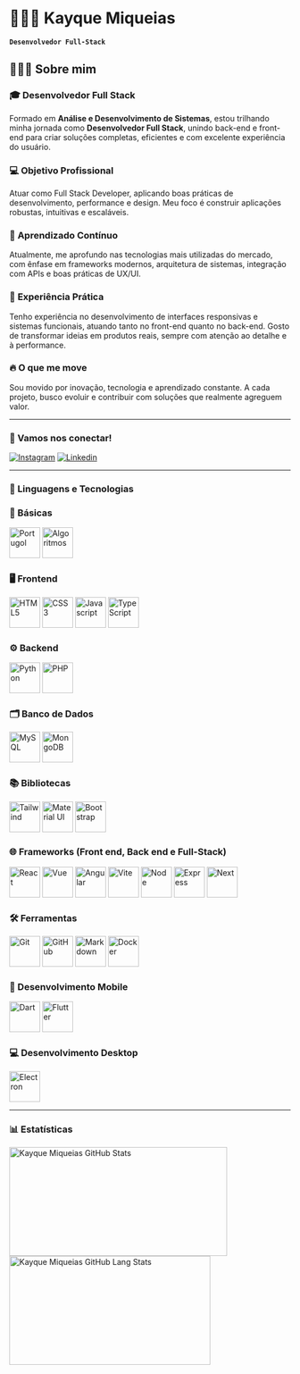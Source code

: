 # 🧑🏻‍💻 Kayque Miqueias

**`Desenvolvedor Full-Stack`**

## 👨🏻‍💻 Sobre mim

### 🎓 **Desenvolvedor Full Stack**

Formado em **Análise e Desenvolvimento de Sistemas**, estou trilhando minha jornada como **Desenvolvedor Full Stack**, unindo back-end e front-end para criar soluções completas, eficientes e com excelente experiência do usuário.

### 💻 **Objetivo Profissional**

Atuar como Full Stack Developer, aplicando boas práticas de desenvolvimento, performance e design. Meu foco é construir aplicações robustas, intuitivas e escaláveis.

### 🚀 **Aprendizado Contínuo**

Atualmente, me aprofundo nas tecnologias mais utilizadas do mercado, com ênfase em frameworks modernos, arquitetura de sistemas, integração com APIs e boas práticas de UX/UI.

### 💼 **Experiência Prática**

Tenho experiência no desenvolvimento de interfaces responsivas e sistemas funcionais, atuando tanto no front-end quanto no back-end. Gosto de transformar ideias em produtos reais, sempre com atenção ao detalhe e à performance.

### 🔥 **O que me move**

Sou movido por inovação, tecnologia e aprendizado constante. A cada projeto, busco evoluir e contribuir com soluções que realmente agreguem valor.

---

### 📱 Vamos nos conectar!  

[![Instagram](https://img.shields.io/badge/Instagram-E4405F?style=for-the-badge&logo=instagram&logoColor=white)](https://www.instagram.com/kayque.mab/)
[![Linkedin](https://img.shields.io/badge/LinkedIn-0077B5?style=for-the-badge&logo=linkedin&logoColor=white)](https://www.linkedin.com/in/kayque-miqueias-463581326/) 

---

### 🤖 Linguagens e Tecnologias  

<div align="left"> 

### 📌 Básicas

<img title="Portugol"    src="https://univali-lite.github.io/Portugol-Studio/assets/img/logo.png"                                 width="55" height="55"/>
<img title="Algoritmos"  src="https://cdn.jsdelivr.net/gh/devicons/devicon@latest/icons/thealgorithms/thealgorithms-original.svg" width="55" height="55"/>

### 🖥️ Frontend

<img title="HTML5"       src="https://cdn.jsdelivr.net/gh/devicons/devicon@latest/icons/html5/html5-plain.svg"                    width="55" height="55"/>
<img title="CSS3"        src="https://cdn.jsdelivr.net/gh/devicons/devicon@latest/icons/css3/css3-plain.svg"                      width="55" height="55"/>
<img title="Javascript"  src="https://cdn.jsdelivr.net/gh/devicons/devicon@latest/icons/javascript/javascript-original.svg"       width="55" height="55"/>
<img title="TypeScript"  src="https://cdn.jsdelivr.net/gh/devicons/devicon@latest/icons/typescript/typescript-plain.svg"          width="55" height="55"/>

### ⚙️ Backend

<img title="Python"      src="https://cdn.jsdelivr.net/gh/devicons/devicon@latest/icons/python/python-original.svg"               width="55" height="55"/>
<img title="PHP"         src="https://cdn.jsdelivr.net/gh/devicons/devicon@latest/icons/php/php-original.svg"                     width="55" height="55"/>

### 🗂️ Banco de Dados

<img title="MySQL"       src="https://cdn.jsdelivr.net/gh/devicons/devicon@latest/icons/mysql/mysql-original.svg"                 width="55" height="55"/>
<img title="MongoDB"     src="https://cdn.jsdelivr.net/gh/devicons/devicon@latest/icons/mongodb/mongodb-original.svg"             width="55" height="55"/>

### 📚 Bibliotecas

<img title="Tailwind"    src="https://cdn.jsdelivr.net/gh/devicons/devicon@latest/icons/tailwindcss/tailwindcss-original.svg"     width="55" height="55"/>
<img title="Material UI" src="https://cdn.jsdelivr.net/gh/devicons/devicon@latest/icons/materialui/materialui-original.svg"       width="55" height="55"/>
<img title="Bootstrap"   src="https://cdn.jsdelivr.net/gh/devicons/devicon@latest/icons/bootstrap/bootstrap-original.svg"         width="55" height="55"/>

### 🌐 Frameworks (Front end, Back end e Full-Stack)

<img title="React"       src="https://cdn.jsdelivr.net/gh/devicons/devicon@latest/icons/react/react-original.svg"                 width="55" height="55"/>
<img title="Vue"         src="https://cdn.jsdelivr.net/gh/devicons/devicon@latest/icons/vuejs/vuejs-original.svg"                 width="55" height="55"/>
<img title="Angular"     src="https://cdn.jsdelivr.net/gh/devicons/devicon@latest/icons/angular/angular-original.svg"             width="55" height="55"/>
<img title="Vite"        src="https://cdn.jsdelivr.net/gh/devicons/devicon@latest/icons/vitejs/vitejs-original.svg"               width="55" height="55"/>
<img title="Node"        src="https://cdn.jsdelivr.net/gh/devicons/devicon@latest/icons/nodejs/nodejs-original.svg"               width="55" height="55"/>
<img title="Express"     src="https://cdn.jsdelivr.net/gh/devicons/devicon@latest/icons/express/express-original.svg"             width="55" height="55"/>
<img title="Next"        src="https://cdn.jsdelivr.net/gh/devicons/devicon@latest/icons/nextjs/nextjs-original.svg"               width="55" height="55"/>

### 🛠️ Ferramentas

<img title="Git"         src="https://cdn.jsdelivr.net/gh/devicons/devicon@latest/icons/git/git-original.svg"                     width="55" height="55"/>
<img title="GitHub"      src="https://cdn.jsdelivr.net/gh/devicons/devicon@latest/icons/github/github-original.svg"               width="55" height="55"/>
<img title="Markdown"    src="https://cdn.jsdelivr.net/gh/devicons/devicon@latest/icons/markdown/markdown-original.svg"           width="55" height="55"/>
<img title="Docker"      src="https://cdn.jsdelivr.net/gh/devicons/devicon@latest/icons/docker/docker-original.svg"               width="55" height="55"/>

### 📱 Desenvolvimento Mobile

<img title="Dart"        src="https://cdn.jsdelivr.net/gh/devicons/devicon@latest/icons/dart/dart-plain.svg"                      width="55" height="55"/>
<img title="Flutter"     src="https://cdn.jsdelivr.net/gh/devicons/devicon@latest/icons/flutter/flutter-original.svg"             width="55" height="55"/>

### 💻 Desenvolvimento Desktop

<img title="Electron"    src="https://cdn.jsdelivr.net/gh/devicons/devicon@latest/icons/electron/electron-original.svg"           width="55" height="55"/>
  
</div>  

---

### 📊 Estatísticas  

<div align="left">  
  <img width="390px" height="195px" src="https://github-readme-stats.vercel.app/api?username=kayquemab&theme=tokyonight" alt="Kayque Miqueias GitHub Stats"/>  
  <img width="360px" height="195px" src="https://github-readme-stats.vercel.app/api/top-langs/?username=kayquemab&layout=compact&theme=tokyonight&hide-border=true" alt="Kayque Miqueias GitHub Lang Stats"/>  
</div>  
